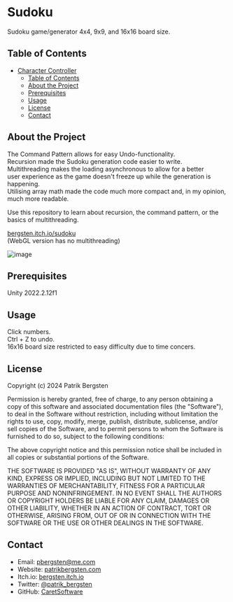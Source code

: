 # Sudoku

Sudoku game/generator
4x4, 9x9, and 16x16 board size.

## Table of Contents

- [Character Controller](#Sudoku)
  - [Table of Contents](#table-of-contents)
  - [About the Project](#about-the-project)
  - [Prerequisites](#prerequisites)
  - [Usage](#usage)
  - [License](#license)
  - [Contact](#contact)

## About the Project

The Command Pattern allows for easy Undo-functionality.  
Recursion made the Sudoku generation code easier to write.  
Multithreading makes the loading asynchronous to allow for a better  
user experience as the game doesn't freeze up while the generation is happening.  
Utilising array math made the code much more compact and, in my opinion, much more readable.  

Use this repository to learn about recursion, the command pattern, or the basics of multithreading.  

[bergsten.itch.io/sudoku](https://bergsten.itch.io/sudoku)  
(WebGL version has no multithreading)

![image](https://github.com/CaretSoftware/Sudoku/assets/69549081/5f71fe84-3fe1-422d-8c49-6e8d5f503909)

## Prerequisites

Unity 2022.2.12f1

## Usage

Click numbers.  
Ctrl + Z to undo.  
16x16 board size restricted to easy difficulty due to time concers.  

## License

Copyright (c) 2024 Patrik Bergsten

Permission is hereby granted, free of charge, to any person obtaining a copy
of this software and associated documentation files (the "Software"), to deal
in the Software without restriction, including without limitation the rights
to use, copy, modify, merge, publish, distribute, sublicense, and/or sell
copies of the Software, and to permit persons to whom the Software is
furnished to do so, subject to the following conditions:

The above copyright notice and this permission notice shall be included in all
copies or substantial portions of the Software.

THE SOFTWARE IS PROVIDED "AS IS", WITHOUT WARRANTY OF ANY KIND, EXPRESS OR
IMPLIED, INCLUDING BUT NOT LIMITED TO THE WARRANTIES OF MERCHANTABILITY,
FITNESS FOR A PARTICULAR PURPOSE AND NONINFRINGEMENT. IN NO EVENT SHALL THE
AUTHORS OR COPYRIGHT HOLDERS BE LIABLE FOR ANY CLAIM, DAMAGES OR OTHER
LIABILITY, WHETHER IN AN ACTION OF CONTRACT, TORT OR OTHERWISE, ARISING FROM,
OUT OF OR IN CONNECTION WITH THE SOFTWARE OR THE USE OR OTHER DEALINGS IN THE
SOFTWARE.

## Contact

- Email: pbergsten@me.com
- Website: [patrikbergsten.com](https://www.patrikbergsten.com)
- Itch.io: [bergsten.itch.io](https://bergsten.itch.io)
- Twitter: [@patrik_bergsten](https://twitter.com/patrik_bergsten)
- GitHub: [CaretSoftware](https://github.com/CaretSoftware)
